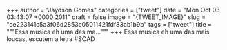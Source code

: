 
+++
author = "Jaydson Gomes"
categories = ["tweet"]
date = "Mon Oct 03 03:43:07 +0000 2011"
draft = false
image = "{TWEET_IMAGE}"
slug = "ce223141c5a3f06d2853c05011421fdf83ab1b9b"
tags = ["tweet"]
title = """Essa musica eh uma das ma..."""
+++
Essa musica eh uma das mais loucas, escutem a letra #SOAD
